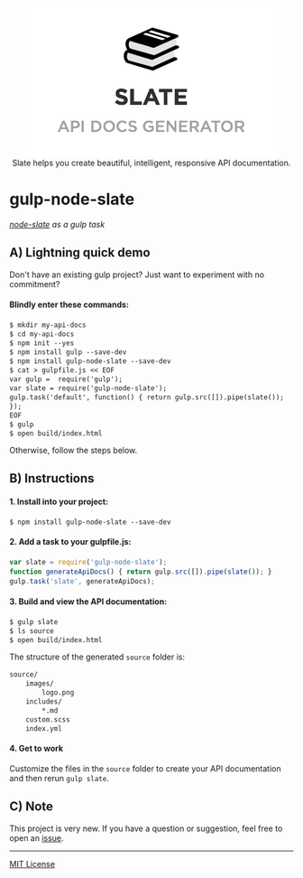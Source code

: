 <p align=center>
    <img src=https://raw.githubusercontent.com/lord/img/master/logo-slate.png alt=logo><br>
    Slate helps you create beautiful, intelligent, responsive API documentation.
</p>

# gulp-node-slate
*[node-slate](https://github.com/sdelements/node-slate) as a gulp task*

## A) Lightning quick demo

Don't have an existing gulp project?  Just want to experiment with no commitment?

#### Blindly enter these commands:
```
$ mkdir my-api-docs
$ cd my-api-docs
$ npm init --yes
$ npm install gulp --save-dev
$ npm install gulp-node-slate --save-dev
$ cat > gulpfile.js << EOF
var gulp =  require('gulp');
var slate = require('gulp-node-slate');
gulp.task('default', function() { return gulp.src([]).pipe(slate()); });
EOF
$ gulp
$ open build/index.html
```

Otherwise, follow the steps below.

## B) Instructions

#### 1. Install into your project:
```
$ npm install gulp-node-slate --save-dev
```

#### 2. Add a task to your **gulpfile.js**:
```javascript
var slate = require('gulp-node-slate');
function generateApiDocs() { return gulp.src([]).pipe(slate()); }
gulp.task('slate', generateApiDocs);
```

#### 3. Build and view the API documentation:
```
$ gulp slate
$ ls source
$ open build/index.html
```

The structure of the generated `source` folder is:
```
source/
    images/
        logo.png
    includes/
        *.md
    custom.scss
    index.yml
```

#### 4. Get to work
Customize the files in the `source` folder to create your API documentation
and then rerun `gulp slate`.

## C) Note
This project is very new.  If you have a question or suggestion, feel free to open an
[issue](https://github.com/pinntech/gulp-node-slate/issues).

---
[MIT License](LICENSE.txt)
